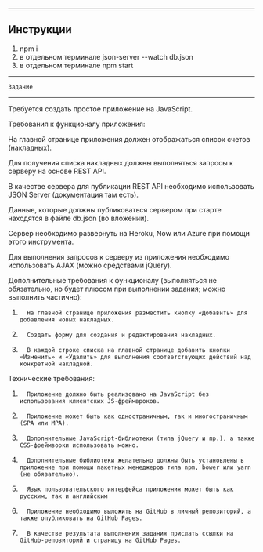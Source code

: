-------------------------------------------------------------
Инструкции
--------------------------------------------------------------
1. npm i
2. в отдельном терминале json-server --watch db.json
3. в отдельном терминале npm start

------------------------------------------------------------
	Задание
------------------------------------------------------------
Требуется создать простое приложение на JavaScript.

Требования к функционалу приложения:

На главной странице приложения должен отображаться список счетов (накладных).

Для получения списка накладных должны выполняться запросы к серверу на основе REST API.

В качестве сервера для публикации REST API необходимо использовать JSON Server (документация там есть).

Данные, которые должны публиковаться сервером при старте находятся в файле db.json (во вложении).

Сервер необходимо развернуть на Heroku, Now или Azure при помощи этого инструмента.

Для выполнения запросов к серверу из приложения необходимо использовать AJAX (можно средствами jQuery).

 

Дополнительные требования к функционалу (выполняться не обязательно, но будет плюсом при выполнении задания; можно выполнить частично):

1.       На главной странице приложения разместить кнопку «Добавить» для добавления новых накладных.

2.       Создать форму для создания и редактирования накладных.

3.       В каждой строке списка на главной странице добавить кнопки «Изменить» и «Удалить» для выполнения соответствующих действий над конкретной накладной.

Технические требования:

1.       Приложение должно быть реализовано на JavaScript без использования клиентских JS-фреймвроков.

2.       Приложение может быть как одностраничным, так и многостраничным (SPA или MPA).

3.       Дополнительные JavaScript-библиотеки (типа jQuery и пр.), а также CSS-фреймворки использовать можно.

4.       Дополнительные библиотеки желательно должны быть установлены в приложение при помощи пакетных менеджеров типа npm, bower или yarn (не обязательно).

5.       Язык пользовательского интерфейса приложения может быть как русским, так и английским

6.       Приложение необходимо выложить на GitHub в личный репозиторий, а также опубликовать на GitHub Pages.

7.       В качестве результата выполнения задания прислать ссылки на GitHub-репозиторий и страницу на GitHub Pages.